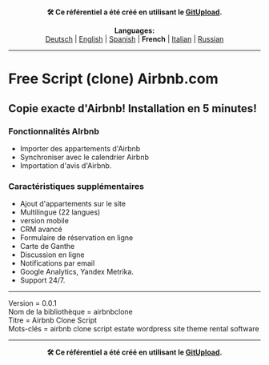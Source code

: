 <p align="center"><b>🛠️ Ce référentiel a été créé en utilisant le <a href="https://gitupload.com">GitUpload</a>.</b></p>

<p align="center"><b>Languages:</b><br /><a href="https://github.com/markolofsen/airbnbclone/blob/master/README_de.md">Deutsch</a> | <a href="https://github.com/markolofsen/airbnbclone/blob/master/README.md">English</a> | <a href="https://github.com/markolofsen/airbnbclone/blob/master/README_es.md">Spanish</a> | <b>French</b> | <a href="https://github.com/markolofsen/airbnbclone/blob/master/README_it.md">Italian</a> | <a href="https://github.com/markolofsen/airbnbclone/blob/master/README_ru.md">Russian</a></p>

---

# Free Script (clone) Airbnb.com
## Copie exacte d'Airbnb! Installation en 5 minutes!

### Fonctionnalités AIrbnb
* Importer des appartements d'Airbnb
* Synchroniser avec le calendrier Airbnb
* Importation d'avis d'Airbnb.

### Caractéristiques supplémentaires
* Ajout d'appartements sur le site
* Multilingue (22 langues)
* version mobile
* CRM avancé
* Formulaire de réservation en ligne
* Carte de Ganthe
* Discussion en ligne
* Notifications par email
* Google Analytics, Yandex Metrika.
* Support 24/7.

<hr />

Version = 0.0.1 <br />
Nom de la bibliothèque = airbnbclone <br />
Titre = Airbnb Clone Script <br />
Mots-clés = airbnb clone script estate wordpress site theme rental software <br />


---

<p align="center"><b>🛠️ Ce référentiel a été créé en utilisant le <a href="https://gitupload.com">GitUpload</a>.</b></p>
